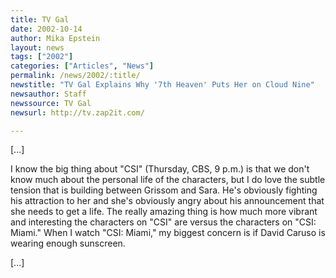 ```yaml
---
title: TV Gal
date: 2002-10-14
author: Mika Epstein
layout: news
tags: ["2002"]
categories: ["Articles", "News"]
permalink: /news/2002/:title/
newstitle: "TV Gal Explains Why '7th Heaven' Puts Her on Cloud Nine"
newsauthor: Staff  
newssource: TV Gal  
newsurl: http://tv.zap2it.com/  

---
```


[...]

I know the big thing about "CSI" (Thursday, CBS, 9 p.m.) is that we don't know much about the personal life of the characters, but I do love the subtle tension that is building between Grissom and Sara. He's obviously fighting his attraction to her and she's obviously angry about his announcement that she needs to get a life. The really amazing thing is how much more vibrant and interesting the characters on "CSI" are versus the characters on "CSI: Miami." When I watch "CSI: Miami," my biggest concern is if David Caruso is wearing enough sunscreen.

[...]

